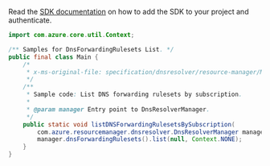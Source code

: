 Read the [SDK documentation](https://github.com/Azure/azure-sdk-for-java/blob/azure-resourcemanager-dnsresolver_1.0.0-beta.1/sdk/dnsresolver/azure-resourcemanager-dnsresolver/README.md) on how to add the SDK to your project and authenticate.

```java
import com.azure.core.util.Context;

/** Samples for DnsForwardingRulesets List. */
public final class Main {
    /*
     * x-ms-original-file: specification/dnsresolver/resource-manager/Microsoft.Network/preview/2020-04-01-preview/examples/DnsForwardingRuleset_ListBySubscription.json
     */
    /**
     * Sample code: List DNS forwarding rulesets by subscription.
     *
     * @param manager Entry point to DnsResolverManager.
     */
    public static void listDNSForwardingRulesetsBySubscription(
        com.azure.resourcemanager.dnsresolver.DnsResolverManager manager) {
        manager.dnsForwardingRulesets().list(null, Context.NONE);
    }
}
```
